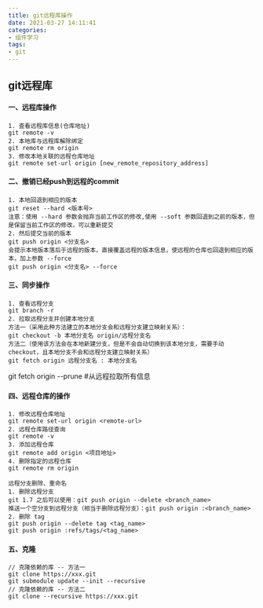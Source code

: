 ```yaml
---
title: git远程库操作
date: 2021-03-27 14:11:41
categories:
- 组件学习
tags:
- git
---
```


## git远程库

#### 一、远程库操作

```
1. 查看远程库信息(仓库地址)
git remote -v
2. 本地库与远程库解除绑定
git remote rm origin
3. 修改本地关联的远程仓库地址
git remote set-url origin [new_remote_repository_address]
```

#### 二、撤销已经push到远程的commit

```
1. 本地回退到相应的版本
git reset --hard <版本号>
注意：使用 --hard 参数会抛弃当前工作区的修改,使用 --soft 参数回退到之前的版本，但是保留当前工作区的修改，可以重新提交
2. 然后提交当前的版本
git push origin <分支名>
会提示本地版本落后于远程的版本，直接覆盖远程的版本信息，使远程的仓库也回退到相应的版本，加上参数 --force
git push origin <分支名> --force
```

#### 三、同步操作

```
1. 查看远程分支
git branch -r
2. 拉取远程分支并创建本地分支
方法一（采用此种方法建立的本地分支会和远程分支建立映射关系）：
git checkout -b 本地分支名 origin/远程分支名
方法二（使用该方法会在本地新建分支，但是不会自动切换到该本地分支，需要手动checkout，且本地分支不会和远程分支建立映射关系）
git fetch origin 远程分支名 : 本地分支名
```

git fetch origin --prune #从远程拉取所有信息

#### 四、远程仓库的操作

```
1. 修改远程仓库地址
git remote set-url origin <remote-url>
2. 远程仓库路径查询
git remote -v
3. 添加远程仓库
git remote add origin <项目地址> 
4. 删除指定的远程仓库
git remote rm origin

远程分支删除、重命名
1. 删除远程分支
git 1.7 之后可以使用：git push origin --delete <branch_name> 
推送一个空分支到远程分支（相当于删除远程分支）：git push origin :<branch_name>
2. 删除 tag
git push origin --delete tag <tag_name>
git push origin :refs/tags/<tag_name>
```

 #### 五、克隆

```
// 克隆依赖的库 -- 方法一
git clone https://xxx.git
git submodule update --init --recursive 
// 克隆依赖的库 -- 方法二 
git clone --recursive https://xxx.git 
```



























